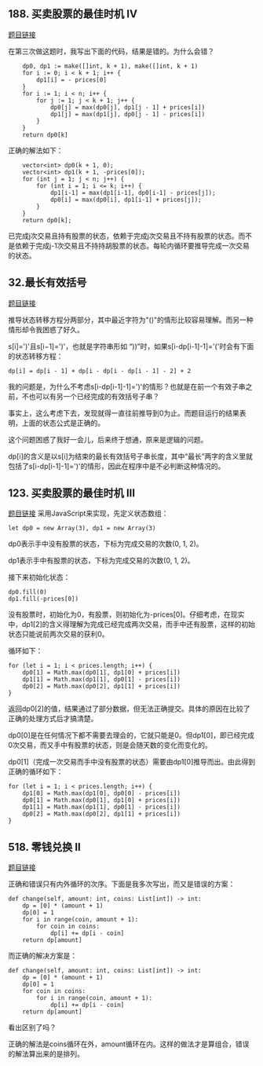 ## 188. 买卖股票的最佳时机 IV
[题目链接](https://leetcode-cn.com/problems/best-time-to-buy-and-sell-stock-iv/)

在第三次做这题时，我写出下面的代码，结果是错的。为什么会错？
```
    dp0, dp1 := make([]int, k + 1), make([]int, k + 1)
    for i := 0; i < k + 1; i++ {
        dp1[i] = - prices[0]
    }
    for i := 1; i < n; i++ {
        for j := 1; j < k + 1; j++ {
            dp0[j] = max(dp0[j], dp1[j - 1] + prices[i])
            dp1[j] = max(dp1[j], dp0[j - 1] - prices[i])
        }
    }
    return dp0[k]
```
正确的解法如下：
```
    vector<int> dp0(k + 1, 0);
    vector<int> dp1(k + 1, -prices[0]);
    for (int j = 1; j < n; j++) {
        for (int i = 1; i <= k; i++) {
            dp1[i-1] = max(dp1[i-1], dp0[i-1] - prices[j]);
            dp0[i] = max(dp0[i], dp1[i-1] + prices[j]);
        }
    }
    return dp0[k];
```
已完成j次交易且持有股票的状态，依赖于完成j次交易且不持有股票的状态。而不是依赖于完成j-1次交易且不持持胡股票的状态。每轮内循环要推导完成一次交易的状态。

## 32.最长有效括号
[题目链接](https://leetcode-cn.com/problems/longest-valid-parentheses/)

推导状态转移方程分两部分，其中最近字符为"()"的情形比较容易理解。而另一种情形却令我困惑了好久。

s[i]=')'且s[i−1]=')'，也就是字符串形如 “))”时，如果s[i-dp[i-1]-1]='('时会有下面的状态转移方程：
```
dp[i] = dp[i - 1] + dp[i - dp[i - dp[i - 1] - 2] + 2
```
我的问题是，为什么不考虑s[i-dp[i-1]-1]=')'的情形？也就是在前一个有效子串之前，不也可以有另一个已经完成的有效括号子串？

事实上，这么考虑下去，发现就得一直往前推导到0为止。而题目运行的结果表明，上面的状态公式是正确的。

这个问题困惑了我好一会儿，后来终于想通，原来是逻辑的问题。

dp[i]的含义是以s[i]为结束的最长有效括号子串长度，其中“最长”两字的含义里就包括了s[i-dp[i-1]-1]=')'的情形，因此在程序中是不必判断这种情况的。

## 123. 买卖股票的最佳时机 III
[题目链接](https://leetcode-cn.com/problems/best-time-to-buy-and-sell-stock-iii/)
采用JavaScript来实现，先定义状态数组：
```
let dp0 = new Array(3), dp1 = new Array(3)
```
dp0表示手中没有股票的状态，下标为完成交易的次数(0, 1, 2)。

dp1表示手中有股票的状态，下标为完成交易的次数(0, 1, 2)。

接下来初始化状态：
```
dp0.fill(0)
dp1.fill(-prices[0])
```
没有股票时，初始化为0，有股票，则初始化为-prices[0]。仔细考虑，在现实中，dp1[2]的含义得理解为完成已经完成两次交易，而手中还有股票，这样的初始状态只能说前两次交易的获利0。

循环如下：
```
for (let i = 1; i < prices.length; i++) {
    dp0[1] = Math.max(dp0[1], dp1[0] + prices[i])
    dp1[1] = Math.max(dp1[1], dp0[1] - prices[i])
    dp0[2] = Math.max(dp0[2], dp1[1] + prices[i])
}
```
返回dp0[2]的值，结果通过了部分数据，但无法正确提交。具体的原因在比较了正确的处理方式后才搞清楚。

dp0[0]是在任何情况下都不需要去理会的，它就只能是0。但dp1[0]，即已经完成0次交易，而又手中有股票的状态，则是会随天数的变化而变化的。

dp0[1]（完成一次交易而手中没有股票的状态）需要由dp1[0]推导而出。由此得到正确的循环如下：
```
for (let i = 1; i < prices.length; i++) {
    dp1[0] = Math.max(dp1[0], dp0[0] - prices[i])
    dp0[1] = Math.max(dp0[1], dp1[0] + prices[i])
    dp1[1] = Math.max(dp1[1], dp0[1] - prices[i])
    dp0[2] = Math.max(dp0[2], dp1[1] + prices[i])
}
```

## 518. 零钱兑换 II
[题目链接](https://leetcode-cn.com/problems/coin-change-2/)

正确和错误只有内外循环的次序。下面是我多次写出，而又是错误的方案：
```
def change(self, amount: int, coins: List[int]) -> int:
    dp = [0] * (amount + 1)
    dp[0] = 1
    for i in range(coin, amount + 1):
        for coin in coins:
            dp[i] += dp[i - coin]
    return dp[amount]
```
而正确的解决方案是：
```
def change(self, amount: int, coins: List[int]) -> int:
    dp = [0] * (amount + 1)
    dp[0] = 1
    for coin in coins:
        for i in range(coin, amount + 1):
            dp[i] += dp[i - coin]
    return dp[amount]
```
看出区别了吗？

正确的解法是coins循环在外，amount循环在内。这样的做法才是算组合，错误的解法算出来的是排列。

